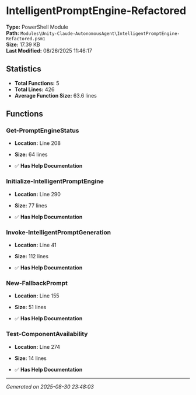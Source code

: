 # IntelligentPromptEngine-Refactored

**Type:** PowerShell Module  
**Path:** `Modules\Unity-Claude-AutonomousAgent\IntelligentPromptEngine-Refactored.psm1`  
**Size:** 17.39 KB  
**Last Modified:** 08/26/2025 11:46:17  

## Statistics

- **Total Functions:** 5
- **Total Lines:** 426
- **Average Function Size:** 63.6 lines

## Functions


### Get-PromptEngineStatus

- **Location:** Line 208
- **Size:** 64 lines

- ✅ **Has Help Documentation** 
### Initialize-IntelligentPromptEngine

- **Location:** Line 290
- **Size:** 77 lines

- ✅ **Has Help Documentation** 
### Invoke-IntelligentPromptGeneration

- **Location:** Line 41
- **Size:** 112 lines

- ✅ **Has Help Documentation** 
### New-FallbackPrompt

- **Location:** Line 155
- **Size:** 51 lines

- ✅ **Has Help Documentation** 
### Test-ComponentAvailability

- **Location:** Line 274
- **Size:** 14 lines

- ✅ **Has Help Documentation**

---
*Generated on 2025-08-30 23:48:03*
